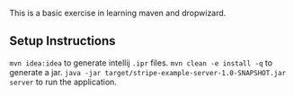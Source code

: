 This is a basic exercise in learning maven and dropwizard.

## Setup Instructions

`mvn idea:idea` to generate intellij `.ipr` files. 
`mvn clean -e install -q` to generate a jar. 
`java -jar target/stripe-example-server-1.0-SNAPSHOT.jar server` to run the application. 


